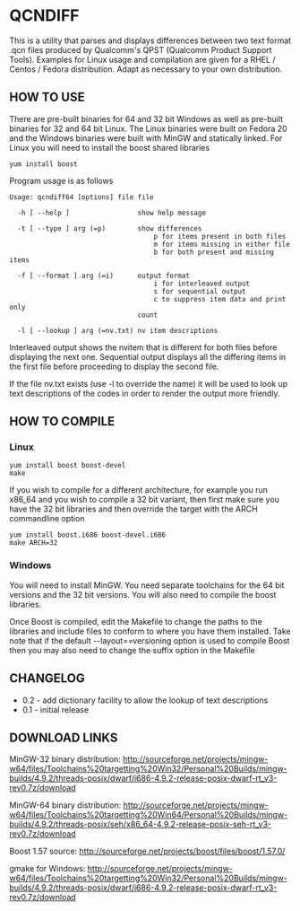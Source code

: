 <h1>QCNDIFF</h1>

This is a utility that parses and displays differences between two text format .qcn files produced by Qualcomm's QPST (Qualcomm Product Support Tools). Examples for Linux usage and compilation are given for a RHEL / Centos / Fedora distribution. Adapt as necessary to your own distribution.

<h2>HOW TO USE</h2>

There are pre-built binaries for 64 and 32 bit Windows as well as pre-built binaries for 32 and 64 bit Linux. The Linux binaries were built on Fedora 20 and the Windows binaries were built with MinGW and statically linked. For Linux you will need to install the boost shared libraries
````
yum install boost
````

Program usage is as follows

````
Usage: qcndiff64 [options] file file

  -h [ --help ]                 show help message
                                
  -t [ --type ] arg (=p)        show differences
                                    p for items present in both files
                                    m for items missing in either file
                                    b for both present and missing items
                                
  -f [ --format ] arg (=i)      output format
                                    i for interleaved output
                                    s for sequential output
                                    c to suppress item data and print only 
                                count
                                
  -l [ --lookup ] arg (=nv.txt) nv item descriptions
````

Interleaved output shows the nvitem that is different for both files before displaying the next one. Sequential output displays all the differing items in the first file before proceeding to display the second file. 

If the file nv.txt exists (use -l to override the name) it will be used to look up text descriptions of the codes in order to render the output more friendly.

<h2>HOW TO COMPILE</h2>

<h3>Linux</h3>

````
yum install boost boost-devel
make
````

If you wish to compile for a different architecture, for example you run x86_64 and you wish to compile a 32 bit variant, then first make sure you have the 32 bit libraries and then override the target with the ARCH commandline option

````
yum install boost.i686 boost-devel.i686
make ARCH=32
````

<h3>Windows</h3>

You will need to install MinGW. You need separate toolchains for the 64 bit versions and the 32 bit versions. You will also need to compile the boost libraries.

Once Boost is compiled, edit the Makefile to change the paths to the libraries and include files to conform to where you have them installed. Take note that if the default --layout==versioning option is used to compile Boost then you may also need to change the suffix option in the Makefile

<h2>CHANGELOG</h2>

* 0.2 - add dictionary facility to allow the lookup of text descriptions
* 0.1 - initial release

<h2>DOWNLOAD LINKS</h2>

MinGW-32 binary distribution: http://sourceforge.net/projects/mingw-w64/files/Toolchains%20targetting%20Win32/Personal%20Builds/mingw-builds/4.9.2/threads-posix/dwarf/i686-4.9.2-release-posix-dwarf-rt_v3-rev0.7z/download

MinGW-64 binary distribution: http://sourceforge.net/projects/mingw-w64/files/Toolchains%20targetting%20Win64/Personal%20Builds/mingw-builds/4.9.2/threads-posix/seh/x86_64-4.9.2-release-posix-seh-rt_v3-rev0.7z/download

Boost 1.57 source: http://sourceforge.net/projects/boost/files/boost/1.57.0/

gmake for Windows</url>: http://sourceforge.net/projects/mingw-w64/files/Toolchains%20targetting%20Win32/Personal%20Builds/mingw-builds/4.9.2/threads-posix/dwarf/i686-4.9.2-release-posix-dwarf-rt_v3-rev0.7z/download
